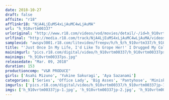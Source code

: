 ```yaml
---
date: 2018-10-27
draft: false
affsite: "r18"
afflinkr18: "NjA4LjEuMS4xLjAuMC4wLjAuMA"
url: "h_910vrtm00337"
urloriginal: "http://www.r18.com/videos/vod/movies/detail/-/id=h_910vrtm00337"
urlfinal: "http://media.r18.com/track/NjA4LjEuMS4xLjAuMC4wLjAuMA/videos/vod/movies/detail/-/id=h_910vrtm00337"
samplevid: "awspv3001.r18.com/litevideo/freepv/h/h_9/h_910vrtm337/h_910vrtm337_dmb_w.mp4"
title: "'Just Once In My Life, I'd Like To Grope Her!' I Drugged My Colleague With The Big Ass Wrapped In Black Pantyhose With Aphrodisiacs, And Got To Have My Way With Her Voluptuous Body And Had Creampie Sex With Her Over And Over! 3"
mainimgurl: "pics.r18.com/digital/video/h_910vrtm00337/h_910vrtm00337ps.jpg"
mainimgs: "h_910vrtm00337ps.jpg"
releasedate: "Mar. 09, 2018"
duration: 153
productioncomp: "V&R PRODUCE"
girls: ['Asahi Mizuno', 'Yukine Sakuragi', 'Aya Sazanami']
categories: ['Series', 'Office Lady', 'Big Asses', 'Pantyhose', 'Miniskirt', 'Variety', 'Creampie', 'Hi-Def']
imgurls: ['pics.r18.com/digital/video/h_910vrtm00337/h_910vrtm00337jp-1.jpg', 'pics.r18.com/digital/video/h_910vrtm00337/h_910vrtm00337jp-2.jpg', 'pics.r18.com/digital/video/h_910vrtm00337/h_910vrtm00337jp-3.jpg', 'pics.r18.com/digital/video/h_910vrtm00337/h_910vrtm00337jp-4.jpg', 'pics.r18.com/digital/video/h_910vrtm00337/h_910vrtm00337jp-5.jpg', 'pics.r18.com/digital/video/h_910vrtm00337/h_910vrtm00337jp-6.jpg', 'pics.r18.com/digital/video/h_910vrtm00337/h_910vrtm00337jp-7.jpg', 'pics.r18.com/digital/video/h_910vrtm00337/h_910vrtm00337jp-8.jpg', 'pics.r18.com/digital/video/h_910vrtm00337/h_910vrtm00337jp-9.jpg', 'pics.r18.com/digital/video/h_910vrtm00337/h_910vrtm00337jp-10.jpg', 'pics.r18.com/digital/video/h_910vrtm00337/h_910vrtm00337jp-11.jpg', 'pics.r18.com/digital/video/h_910vrtm00337/h_910vrtm00337jp-12.jpg', 'pics.r18.com/digital/video/h_910vrtm00337/h_910vrtm00337jp-13.jpg', 'pics.r18.com/digital/video/h_910vrtm00337/h_910vrtm00337jp-14.jpg', 'pics.r18.com/digital/video/h_910vrtm00337/h_910vrtm00337jp-15.jpg', 'pics.r18.com/digital/video/h_910vrtm00337/h_910vrtm00337jp-16.jpg', 'pics.r18.com/digital/video/h_910vrtm00337/h_910vrtm00337jp-17.jpg', 'pics.r18.com/digital/video/h_910vrtm00337/h_910vrtm00337jp-18.jpg', 'pics.r18.com/digital/video/h_910vrtm00337/h_910vrtm00337jp-19.jpg', 'pics.r18.com/digital/video/h_910vrtm00337/h_910vrtm00337jp-20.jpg']
imgs: ['h_910vrtm00337jp-1.jpg', 'h_910vrtm00337jp-2.jpg', 'h_910vrtm00337jp-3.jpg', 'h_910vrtm00337jp-4.jpg', 'h_910vrtm00337jp-5.jpg', 'h_910vrtm00337jp-6.jpg', 'h_910vrtm00337jp-7.jpg', 'h_910vrtm00337jp-8.jpg', 'h_910vrtm00337jp-9.jpg', 'h_910vrtm00337jp-10.jpg', 'h_910vrtm00337jp-11.jpg', 'h_910vrtm00337jp-12.jpg', 'h_910vrtm00337jp-13.jpg', 'h_910vrtm00337jp-14.jpg', 'h_910vrtm00337jp-15.jpg', 'h_910vrtm00337jp-16.jpg', 'h_910vrtm00337jp-17.jpg', 'h_910vrtm00337jp-18.jpg', 'h_910vrtm00337jp-19.jpg', 'h_910vrtm00337jp-20.jpg']
---
```

